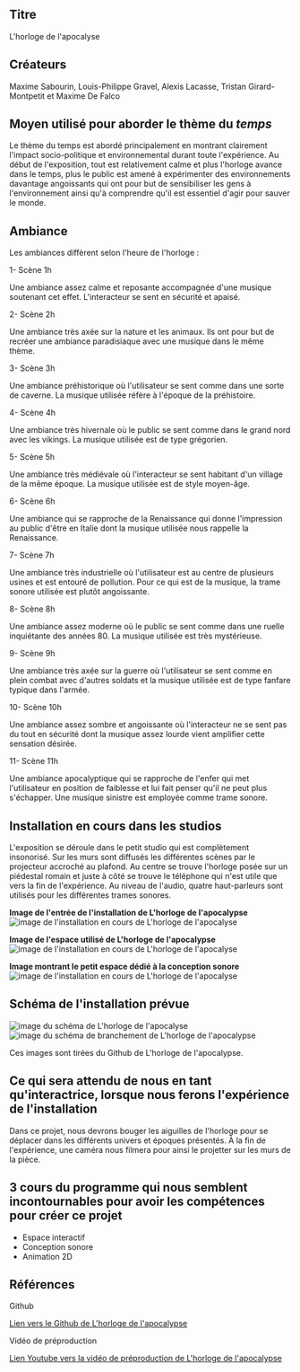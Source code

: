 ## Titre 

L'horloge de l'apocalyse

## Créateurs 

Maxime Sabourin, Louis-Philippe Gravel, Alexis Lacasse, Tristan Girard-Montpetit et Maxime De Falco

## Moyen utilisé pour aborder le thème du *temps* 

Le thème du temps est abordé principalement en montrant clairement l'impact socio-politique et environnemental durant toute l'expérience. Au début de l'exposition, tout est relativement calme et plus l'horloge avance dans le temps, plus le public est amené à expérimenter des environnements davantage angoissants qui ont pour but de sensibiliser les gens à l'environnement ainsi qu'à comprendre qu'il est essentiel d'agir pour sauver le monde. 

## Ambiance

Les ambiances diffèrent selon l'heure de l'horloge :

1- Scène 1h 

Une ambiance assez calme et reposante accompagnée d'une musique soutenant cet effet. L'interacteur se sent en sécurité et apaisé. 

2- Scène 2h 

Une ambiance très axée sur la nature et les animaux. Ils ont pour but de recréer une ambiance paradisiaque avec une musique dans le même thème. 

3- Scène 3h

Une ambiance préhistorique où l'utilisateur se sent comme dans une sorte de caverne. La musique utilisée réfère à l'époque de la préhistoire. 

4- Scène 4h 

Une ambiance très hivernale où le public se sent comme dans le grand nord avec les vikings. La musique utilisée est de type grégorien. 

5- Scène 5h 

Une ambiance très médiévale où l'interacteur se sent habitant d'un village de la même époque. La musique utilisée est de style moyen-âge.

6- Scène 6h 

Une ambiance qui se rapproche de la Renaissance qui donne l'impression au public d'être en Italie dont la musique utilisée nous rappelle la Renaissance. 

7- Scène 7h 

Une ambiance très industrielle où l'utilisateur est au centre de plusieurs usines et est entouré de pollution. Pour ce qui est de la musique, la trame sonore utilisée est plutôt angoissante. 

8- Scène 8h 

Une ambiance assez moderne où le public se sent comme dans une ruelle inquiétante des années 80. La musique utilisée est très mystérieuse. 

9- Scène 9h 

Une ambiance très axée sur la guerre où l'utilisateur se sent comme en plein combat avec d'autres soldats et la musique utilisée est de type fanfare typique dans l'armée.

10- Scène 10h

Une ambiance assez sombre et angoissante où l'interacteur ne se sent pas du tout en sécurité dont la musique assez lourde vient amplifier cette sensation désirée.

11- Scène 11h 

Une ambiance apocalyptique qui se rapproche de l'enfer qui met l'utilisateur en position de faiblesse et lui fait penser qu'il ne peut plus s'échapper. Une musique sinistre est employée comme trame sonore.


## Installation en cours dans les studios

L'exposition se déroule dans le petit studio qui est complètement insonorisé. Sur les murs sont diffusés les différentes scènes par le projecteur accroché au plafond. Au centre se trouve l'horloge posée sur un piédestal romain et juste à côté se trouve le téléphone qui n'est utile que vers la fin de l'expérience. Au niveau de l'audio, quatre haut-parleurs sont utilisés pour les différentes trames sonores. 

**Image de l'entrée de l'installation de L'horloge de l'apocalypse**
![image de l'installation en cours de L'horloge de l'apocalyse](medias/photographies/photo_installation_projet_5.jpg)

**Image de l'espace utilisé de L'horloge de l'apocalypse**
![image de l'installation en cours de L'horloge de l'apocalyse](medias/photographies/photo_installation_projet_5.2.jpg)

**Image montrant le petit espace dédié à la conception sonore**
![image de l'installation en cours de L'horloge de l'apocalyse](medias/photographies/photo_installation_projet_5.3.jpg)

## Schéma de l'installation prévue 

![image du schéma de L'horloge de l'apocalyse](medias/schemas/horloge_apocalypse1.png)
![image du schéma de branchement de L'horloge de l'apocalypse](medias/schemas/horloge_apocalypse2.png)

Ces images sont tirées du Github de L'horloge de l'apocalypse.

## Ce qui sera attendu de nous en tant qu'interactrice, lorsque nous ferons l'expérience de l'installation

Dans ce projet, nous devrons bouger les aiguilles de l'horloge pour se déplacer dans les différents univers et époques présentés. À la fin de l'expérience, une caméra nous filmera pour ainsi le projetter sur les murs de la pièce.

## 3 cours du programme qui nous semblent incontournables pour avoir les compétences pour créer ce projet 

 - Espace interactif
 - Conception sonore
 - Animation 2D

## Références 

Github

[Lien vers le Github de L'horloge de l'apocalypse](https://github.com/MALT5/L-horloge-de-l-apocalypse)

Vidéo de préproduction

[Lien Youtube vers la vidéo de préproduction de L'horloge de l'apocalypse](https://www.youtube.com/watch?v=Ly4eBT3RRIA)
